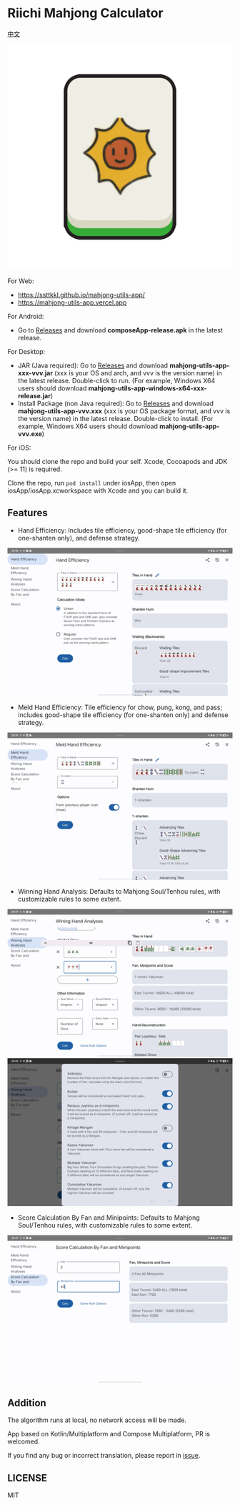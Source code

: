 Riichi Mahjong Calculator
======

[中文](README-ZH.md)

![icon](fastlane/metadata/android/zh-CN/images/icon.png)

For Web:

- https://ssttkkl.github.io/mahjong-utils-app/
- https://mahjong-utils-app.vercel.app

For Android:

- Go to [Releases](https://github.com/ssttkkl/mahjong-utils-app/releases) and download **composeApp-release.apk** in the latest release.

For Desktop:

- JAR (Java required): Go to [Releases](https://github.com/ssttkkl/mahjong-utils-app/releases) and download **mahjong-utils-app-xxx-vvv.jar** (xxx is your OS and arch, and vvv is the version name) in the latest release. Double-click to run. (For example, Windows X64 users should download **mahjong-utils-app-windows-x64-xxx-release.jar**)
- Install Package (non Java required): Go to [Releases](https://github.com/ssttkkl/mahjong-utils-app/releases) and download **mahjong-utils-app-vvv.xxx** (xxx is your OS package format, and vvv is the version name) in the latest release. Double-click to install. (For example, Windows X64 users should download **mahjong-utils-app-vvv.exe**)

For iOS:

You should clone the repo and build your self. Xcode, Cocoapods and JDK (>= 11) is required.

Clone the repo, run `pod install` under iosApp, then open iosApp/iosApp.xcworkspace with Xcode and you can build it.

## Features

- Hand Efficiency: Includes tile efficiency, good-shape tile efficiency (for one-shanten only), and defense strategy.

![Hand Efficiency](fastlane/metadata/android/en-US/images/tenInchScreenshots/1.jpg)

- Meld Hand Efficiency: Tile efficiency for chow, pung, kong, and pass; includes good-shape tile efficiency (for one-shanten only) and defense strategy.

![Meld Hand Efficiency](fastlane/metadata/android/en-US/images/tenInchScreenshots/2.jpg)

- Winning Hand Analysis: Defaults to Mahjong Soul/Tenhou rules, with customizable rules to some extent.

![Winning Hand Analysis](fastlane/metadata/android/en-US/images/tenInchScreenshots/4.jpg)
![Customizable Rules](fastlane/metadata/android/en-US/images/tenInchScreenshots/7.jpg)

- Score Calculation By Fan and Minipoints: Defaults to Mahjong Soul/Tenhou rules, with customizable rules to some extent.

![Score Calculation By Fan and Minipoints](fastlane/metadata/android/en-US/images/tenInchScreenshots/5.jpg)

## Addition

The algorithm runs at local, no network access will be made.

App based on Kotlin/Multiplatform and Compose Multiplatform, PR is welcomed.

If you find any bug or incorrect translation, please report in [issue](https://github.com/ssttkkl/mahjong-utils-app/issues).

## LICENSE

MIT
